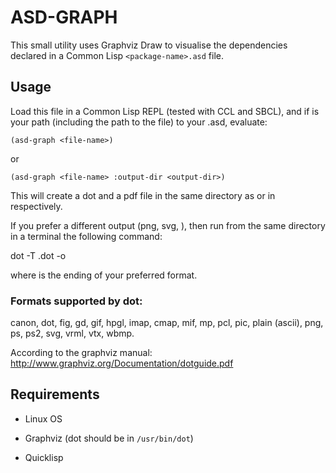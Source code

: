 
# ASD-GRAPH

This small utility uses Graphviz Draw to visualise the dependencies
declared in a Common Lisp `<package-name>.asd` file.

## Usage

Load this file in a Common Lisp REPL (tested with CCL and SBCL), 
and if <file-name> is your path (including the path to the file)
to your <package-name>.asd, evaluate:

`(asd-graph <file-name>)`

or

`(asd-graph <file-name> :output-dir <output-dir>)`

This will create a dot and a pdf file in the same directory as 
<file-name> or in <output-dir> respectively. 

If you prefer a different output (png, svg, <etc>), then run from 
the same directory in a terminal the following command:

dot -T<etc> <package-name>.dot -o <output-file-name>

where <etc> is the ending of your preferred format.

### Formats supported by dot:

canon, dot, fig, gd, gif, hpgl, imap, cmap, mif, mp, pcl, pic,
plain (ascii), png, ps, ps2, svg, vrml, vtx, wbmp.

According to the graphviz manual: 
http://www.graphviz.org/Documentation/dotguide.pdf



## Requirements

* Linux OS

* Graphviz (dot should be in `/usr/bin/dot`)

* Quicklisp
